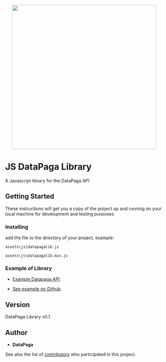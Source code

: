<p align="center">
  <img width="460" src="https://github.com/elaniin/datapaga-js/blob/master/Example/assets/img/logo.png">

  </hr>
</p>

# JS DataPaga Library

A Javascript library for the DataPaga API

## Getting Started

These instructions will get you a copy of the project up and running on your local machine for development and testing purposes.


### Installing

add the file to the directory of your project, example:

```
assets\js\datapagalib.js

assets\js\datapagalib.min.js
```

### Example of Library 

* [Example Datapaga API](https://toolboxsv.com/dev/appdatapaga/).

* [See example on Github](https://github.com/elaniin/datapaga-js/tree/master/Example).

## Version

DataPaga Library v0.1. 

## Author

* **DataPaga** 

See also the list of [contributors](https://github.com/elaniin/datapaga-js/contributors) who participated in this project.

